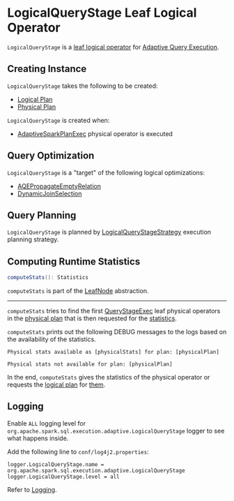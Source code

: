 # LogicalQueryStage Leaf Logical Operator

`LogicalQueryStage` is a [leaf logical operator](../logical-operators/LeafNode.md) for [Adaptive Query Execution](index.md).

## Creating Instance

`LogicalQueryStage` takes the following to be created:

* <span id="logicalPlan"> [Logical Plan](../logical-operators/LogicalPlan.md)
* <span id="physicalPlan"> [Physical Plan](../physical-operators/SparkPlan.md)

`LogicalQueryStage` is created when:

* [AdaptiveSparkPlanExec](../physical-operators/AdaptiveSparkPlanExec.md#replaceWithQueryStagesInLogicalPlan) physical operator is executed

## Query Optimization

`LogicalQueryStage` is a "target" of the following logical optimizations:

* [AQEPropagateEmptyRelation](../logical-optimizations/AQEPropagateEmptyRelation.md)
* [DynamicJoinSelection](../logical-optimizations/DynamicJoinSelection.md)

## Query Planning

`LogicalQueryStage` is planned by [LogicalQueryStageStrategy](../execution-planning-strategies/LogicalQueryStageStrategy.md) execution planning strategy.

## <span id="computeStats"> Computing Runtime Statistics

```scala
computeStats(): Statistics
```

`computeStats` is part of the [LeafNode](../logical-operators/LeafNode.md#computeStats) abstraction.

---

`computeStats` tries to find the first [QueryStageExec](../physical-operators/QueryStageExec.md) leaf physical operators in the [physical plan](#physicalPlan) that is then requested for the [statistics](../physical-operators/QueryStageExec.md#computeStats).

`computeStats` prints out the following DEBUG messages to the logs based on the availability of the statistics.

```text
Physical stats available as [physicalStats] for plan: [physicalPlan]
```

```text
Physical stats not available for plan: [physicalPlan]
```

In the end, `computeStats` gives the statistics of the physical operator or requests the [logical plan](#logicalPlan) for [them](../logical-operators/LogicalPlanStats.md#stats).

## Logging

Enable `ALL` logging level for `org.apache.spark.sql.execution.adaptive.LogicalQueryStage` logger to see what happens inside.

Add the following line to `conf/log4j2.properties`:

```text
logger.LogicalQueryStage.name = org.apache.spark.sql.execution.adaptive.LogicalQueryStage
logger.LogicalQueryStage.level = all
```

Refer to [Logging](../spark-logging.md).
